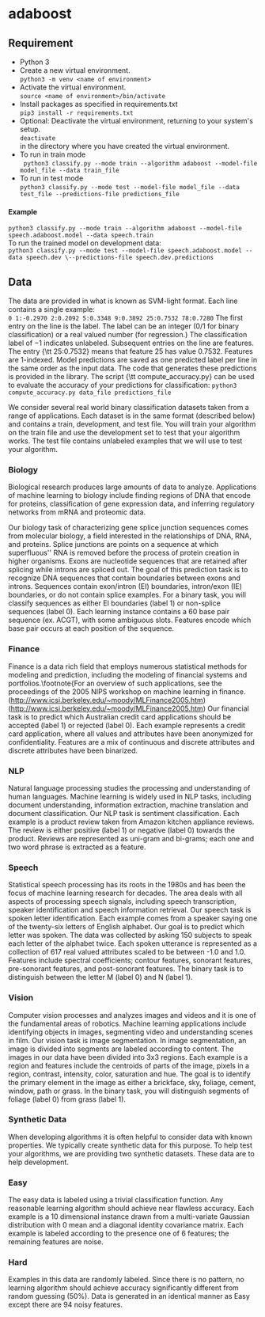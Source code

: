 # adaboost

## Requirement
* Python 3  
* Create a new virtual environment.  
```python3 -m venv <name of environment>```
* Activate the virtual environment.  
```source <name of environment>/bin/activate```
* Install packages as specified in requirements.txt  
```pip3 install -r requirements.txt```  
* Optional: Deactivate the virtual environment, returning to your system's setup.  
```deactivate```  
in the directory where you have created the virtual environment.
* To run in train mode  
```	python3 classify.py --mode train --algorithm adaboost --model-file model_file --data train_file```
* To run in test mode  
```python3 classify.py --mode test --model-file model_file --data test_file --predictions-file predictions_file```  

#### Example  
```python3 classify.py --mode train --algorithm adaboost --model-file speech.adaboost.model --data speech.train```  
To run the trained model on development data:  
```python3 classify.py --mode test --model-file speech.adaboost.model --data speech.dev \--predictions-file speech.dev.predictions```


## Data
The data are provided in what is known as SVM-light format. Each line contains a single example:  
```0 1:-0.2970 2:0.2092 5:0.3348 9:0.3892 25:0.7532 78:0.7280```
The first entry on the line is the label. The label can be an integer (0/1 for binary classification) or a real valued number (for regression.) The classification label of $-1$ indicates unlabeled. Subsequent entries on the line are features. The entry {\tt 25:0.7532} means that feature $25$ has value $0.7532$. Features are 1-indexed.
Model predictions are saved as one predicted label per line in the same order as the input data. The code that generates these predictions is provided in the library. The script {\tt compute\_accuracy.py} can be used to evaluate the accuracy of your predictions for classification: 
```python3 compute_accuracy.py data_file predictions_file```

We consider several real world binary classification datasets taken from a range of applications. Each dataset is in the same format (described below) and contains a train, development, and test file. You will train your algorithm on the train file and use the development set to test that your algorithm works. The test file contains unlabeled examples that we will use to test your algorithm.

### Biology
Biological research produces large amounts of data to analyze. Applications of machine learning to biology include finding regions of DNA that encode for proteins, classification of gene expression data, and inferring regulatory networks from mRNA and proteomic data.

Our biology task of characterizing gene splice junction sequences comes from molecular biology, a field interested in the relationships of DNA, RNA, and proteins. Splice junctions are points on a sequence at which superfluous'' RNA is removed before the process of protein creation in higher organisms. Exons are nucleotide sequences that are retained after splicing while introns are spliced out. The goal of this prediction task is to recognize DNA sequences that contain boundaries between exons and introns. Sequences contain exon/intron (EI) boundaries, intron/exon (IE) boundaries, or do not contain splice examples.
For a binary task, you will classify sequences as either EI boundaries (label 1) or non-splice sequences (label 0). Each learning instance contains a 60 base pair sequence (ex. ACGT), with some ambiguous slots. Features encode which base pair occurs at each position of the sequence.

### Finance
Finance is a data rich field that employs numerous statistical methods for modeling and prediction, including the modeling of financial systems and portfolios.\footnote{For an overview of such applications, see the proceedings of the 2005 NIPS workshop on machine learning in finance. (http://www.icsi.berkeley.edu/~moody/MLFinance2005.htm) (http://www.icsi.berkeley.edu/~moody/MLFinance2005.htm)
Our financial task is to predict which Australian credit card applications should be accepted (label 1) or rejected (label 0). Each example represents a credit card application, where all values and attributes have been anonymized for confidentiality. Features are a mix of continuous and discrete attributes and discrete attributes have been binarized.

### NLP
Natural language processing studies the processing and understanding of human languages. Machine learning is widely used in NLP tasks, including document understanding, information extraction, machine translation and document classification.
Our NLP task is sentiment classification. Each example is a product review taken from Amazon kitchen appliance reviews. The review is either positive (label 1) or negative (label 0) towards the product. Reviews are represented as uni-gram and bi-grams; each one and two word phrase is extracted as a feature.

### Speech
Statistical speech processing has its roots in the 1980s and has been the focus of machine learning research for decades. The area deals with all aspects of processing speech signals, including speech transcription, speaker identification and speech information retrieval.
Our speech task is spoken letter identification. Each example comes from a speaker saying one of the twenty-six letters of English alphabet. Our goal is to predict which letter was spoken. The data was collected by asking 150 subjects to speak each letter of the alphabet twice.
Each spoken utterance is represented as a collection of 617 real valued attributes scaled to be between -1.0 and 1.0. Features include spectral coefficients; contour features, sonorant features, pre-sonorant features, and post-sonorant features. The binary task is to distinguish between the letter M (label 0) and N (label 1).

### Vision
Computer vision processes and analyzes images and videos and it is one of the fundamental areas of robotics. Machine learning applications include identifying objects in images, segmenting video and understanding scenes in film.
Our vision task is image segmentation. In image segmentation, an image is divided into segments are labeled according to content. The images in our data have been divided into 3x3 regions. Each example is a region and features include the centroids of parts of the image, pixels in a region, contrast, intensity, color, saturation and hue. The goal is to identify the primary element in the image as either a brickface, sky, foliage, cement, window, path or grass. In the binary task, you will distinguish segments of foliage (label 0) from grass (label 1).

### Synthetic Data
When developing algorithms it is often helpful to consider data with known properties. We typically create synthetic data for this purpose. To help test your algorithms, we are providing two synthetic datasets. These data are to help development.

### Easy
The easy data is labeled using a trivial classification function. Any reasonable learning algorithm should achieve near flawless accuracy. Each example is a 10 dimensional instance drawn from a multi-variate Gaussian distribution with 0 mean and a diagonal identity covariance matrix. Each example is labeled according to the presence one of 6 features; the remaining features are noise.

### Hard
Examples in this data are randomly labeled. Since there is no pattern, no learning algorithm should achieve accuracy significantly different from random guessing (50\%). Data is generated in an identical manner as Easy except there are 94 noisy features.
